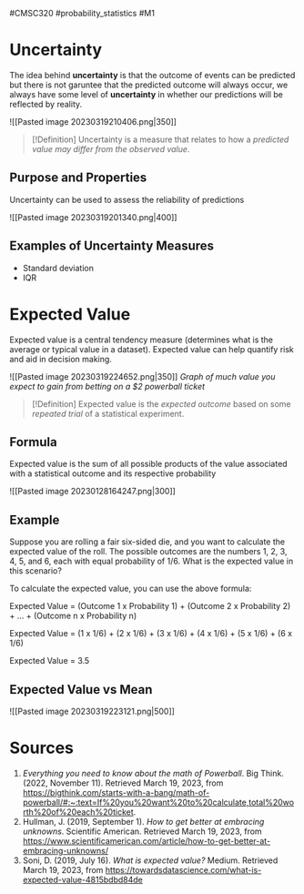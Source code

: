 #CMSC320 #probability_statistics #M1 

# Uncertainty
The idea behind **uncertainty** is that the outcome of events can be predicted but there is not garuntee that the predicted outcome will always occur, we always have some level of **uncertainty** in whether our predictions will be reflected by reality. 

![[Pasted image 20230319210406.png|350]]

> [!Definition]
> Uncertainty is a measure that relates to how a *predicted value may differ from the observed value*.

## Purpose and Properties
Uncertainty can be used to assess the reliability of predictions

![[Pasted image 20230319201340.png|400]]

## Examples of Uncertainty Measures
- Standard deviation
- IQR

# Expected Value
Expected value is a central tendency measure (determines what is the average or typical value in a dataset). Expected value can help quantify risk and aid in decision making. 

![[Pasted image 20230319224652.png|350]]
*Graph of much value you expect to gain from betting on a $2 powerball ticket*

> [!Definition]
> Expected value is the *expected outcome* based on some *repeated trial* of a statistical experiment. 

## Formula
Expected value is the sum of all possible products of the value associated with a statistical outcome and its respective probability

![[Pasted image 20230128164247.png|300]]

## Example
Suppose you are rolling a fair six-sided die, and you want to calculate the expected value of the roll. The possible outcomes are the numbers 1, 2, 3, 4, 5, and 6, each with equal probability of 1/6. What is the expected value in this scenario?

To calculate the expected value, you can use the above formula:

Expected Value = (Outcome 1 x Probability 1) + (Outcome 2 x Probability 2) + ... + (Outcome n x Probability n)

Expected Value = (1 x 1/6) + (2 x 1/6) + (3 x 1/6) + (4 x 1/6) + (5 x 1/6) + (6 x 1/6)

Expected Value = 3.5

## Expected Value vs Mean
![[Pasted image 20230319223121.png|500]]

# Sources
1. _Everything you need to know about the math of Powerball_. Big Think. (2022, November 11). Retrieved March 19, 2023, from https://bigthink.com/starts-with-a-bang/math-of-powerball/#:~:text=If%20you%20want%20to%20calculate,total%20worth%20of%20each%20ticket.
2. Hullman, J. (2019, September 1). _How to get better at embracing unknowns_. Scientific American. Retrieved March 19, 2023, from https://www.scientificamerican.com/article/how-to-get-better-at-embracing-unknowns/
3. Soni, D. (2019, July 16). _What is expected value?_ Medium. Retrieved March 19, 2023, from https://towardsdatascience.com/what-is-expected-value-4815bdbd84de


